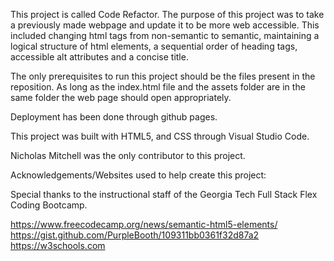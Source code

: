 This project is called Code Refactor. The purpose of this project was to take a previously made webpage and update it to be more web accessible. This included changing html tags from non-semantic to semantic, maintaining a logical structure of html elements, a sequential order of heading tags, accessible alt attributes and a concise title. 

The only prerequisites to run this project should be the files present in the reposition. As long as the index.html file and the assets folder are in the same folder the web page should open appropriately.

Deployment has been done through github pages.

This project was built with HTML5, and CSS through Visual Studio Code.

Nicholas Mitchell was the only contributor to this project.

Acknowledgements/Websites used to help create this project:

Special thanks to the instructional staff of the Georgia Tech Full Stack Flex Coding Bootcamp. 

https://www.freecodecamp.org/news/semantic-html5-elements/
https://gist.github.com/PurpleBooth/109311bb0361f32d87a2
https://w3schools.com
